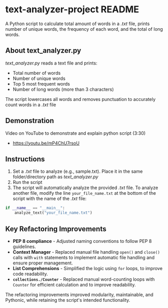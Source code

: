# text-analyzer-project README
A Python script to calculate total amount of words in a *.txt* file, prints number of unique words, the frequency of each word, and the total of long words.

## About text_analyzer.py
*text_analyzer.py* reads a text file and prints:<br>
- Total number of words<br>
- Number of unique words<br>
- Top 5 most frequent words<br>
- Number of long words (more than 3 characters)<br>

The script lowercases all words and removes punctuation to accurately count words in a *.txt* file<br>

## Demonstration
Video on YouTube to demonstrate and explain python script (3:30)
- https://youtu.be/mP4ChU7rsoU

## Instructions
1. Set a *.txt* file to analyze (e.g., sample.txt). Place it in the same folder/directory path as *text_analyzer.py*<br>
2. Run the script<br>
3. The script will automatically analyze the provided *.txt* file. To analyze another file, modify the line `your_file_name.txt` at the bottom of the script with the name of the *.txt* file:<br>
```python
if __name__ == "__main__":
    analyze_text("your_file_name.txt")
```

## Key Refactoring Improvements

- **PEP 8 compliance** - Adjusted naming conventions to follow PEP 8 guidelines.<br>
- **Context Manager** - Replaced manual file handling `open()` and `close()` calls with `with` statements to implement automatic file handling and ensure proper management.<br>
- **List Comprehensions** - Simplified the logic using `for` loops, to improve code readability.<br>
- **`collections./Counter`** - Replaced manual word-counting loops with `Counter` for efficient calculation and to improve readability.<br>

The refactoring improvements improved modularity, maintainable, and Pythonic, while retaining the script's intended functionality.
